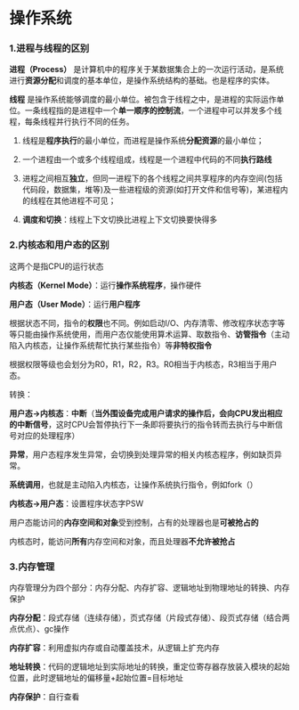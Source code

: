 # 操作系统

### 1.进程与线程的区别

**进程（Process）** 是计算机中的程序关于某数据集合上的一次运行活动，是系统进行**资源分配**和调度的基本单位，是操作系统结构的基础。也是程序的实体。

**线程** 是操作系统能够调度的最小单位。被包含于线程之中，是进程的实际运作单位。一条线程指的是进程中一个**单一顺序的控制流**，一个进程中可以并发多个线程，每条线程并行执行不同的任务。

1. 线程是**程序执行**的最小单位，而进程是操作系统**分配资源**的最小单位；
2. 一个进程由一个或多个线程组成，线程是一个进程中代码的不同**执行路线**

3. 进程之间相互**独立**，但同一进程下的各个线程之间共享程序的内存空间(包括代码段，数据集，堆等)及一些进程级的资源(如打开文件和信号等)，某进程内的线程在其他进程不可见；

4. **调度和切换**：线程上下文切换比进程上下文切换要快得多



### 2.内核态和用户态的区别

这两个是指CPU的运行状态

**内核态（Kernel Mode）**：运行**操作系统程序**，操作硬件

**用户态（User Mode）**：运行**用户程序**

根据状态不同，指令的**权限**也不同。例如启动I/O、内存清零、修改程序状态字等等只能由操作系统使用，而用户态仅能使用算术运算、取数指令、**访管指令**（主动陷入内核态，让操作系统帮忙执行某些指令）等**非特权指令**

根据权限等级也会划分为R0，R1，R2，R3。R0相当于内核态，R3相当于用户态。

转换：

**用户态->内核态**：**中断**（**当外围设备完成用户请求的操作后，会向CPU发出相应的中断信号**，这时CPU会暂停执行下一条即将要执行的指令转而去执行与中断信号对应的处理程序）

​						  	**异常**，用户态程序发生异常，会切换到处理异常的相关内核态程序，例如缺页异常。

​		 					 **系统调用**，也就是主动陷入内核态，让操作系统执行指令，例如fork（）

**内核态->用户态**：设置程序状态字PSW



用户态能访问的**内存空间和对象**受到控制，占有的处理器也是**可被抢占的**

内核态时，能访问**所有**内存空间和对象，而且处理器**不允许被抢占**

### 3.内存管理
内存管理分为四个部分：内存分配、内存扩容、逻辑地址到物理地址的转换、内存保护

**内存分配**：段式存储（连续存储），页式存储（片段式存储）、段页式存储（结合两点优点）、gc操作

**内存扩容**：利用虚拟内存或自动覆盖技术，从逻辑上扩充内存

**地址转换**：代码的逻辑地址到实际地址的转换，重定位寄存器存放装入模块的起始位置，此时逻辑地址的偏移量+起始位置=目标地址

**内存保护**：自行查看

